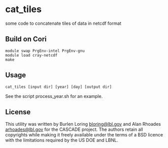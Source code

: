 # cat_tiles
some code to concatenate tiles of data in netcdf format


## Build on Cori
```
module swap PrgEnv-intel PrgEnv-gnu
module load cray-netcdf
make
```

## Usage
```
cat_tiles [input dir] [year] [day] [output dir]
```
See the script process_year.sh for an example.

## License
This utility was written by Burlen Loring <bloring@lbl.gov> and
Alan Rhoades <arhoades@lbl.gov> for the CASCADE project. The
authors retain all copyrights while making it freely available
under the terms of a BSD licence with the limitations required
by the US DOE and LBNL.
